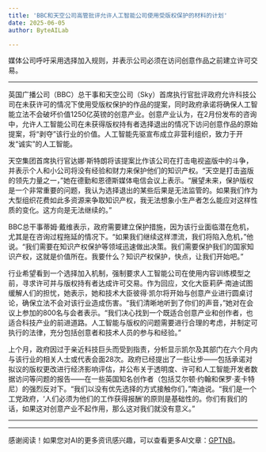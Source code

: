 ```yaml
---
title: 'BBC和天空公司高管批评允许人工智能公司使用受版权保护的材料的计划'
date: 2025-06-05
author: ByteAILab

---
```


媒体公司呼吁采用选择加入规则，并表示公司必须在访问创意作品之前建立许可交易。

---
英国广播公司（BBC）总干事和天空公司（Sky）首席执行官批评政府允许科技公司在未获许可的情况下使用受版权保护的作品的提案，同时政府承诺将确保人工智能立法不会破坏价值1250亿英镑的创意产业。创意产业认为，在2月份发布的咨询中，允许人工智能公司在未获得版权持有者选择退出的情况下访问创意作品的原始提案，将“剥夺”该行业的价值。人工智能先驱宣布成立非营利组织，致力于开发“诚实”的人工智能。

天空集团首席执行官达娜·斯特朗将该提案比作该公司在打击电视盗版中的斗争，并表示个人和小公司将没有经验和财力来保护他们的知识产权。“天空是打击盗版的领先力量之一，”她在德勤和恩德斯媒体电信会议上表示。“展望未来，保护版权是一个非常重要的问题，我认为选择退出的某些后果是无法监管的。如果我们作为大型组织花费如此多资源来争取知识产权，我无法想象小生产者怎么能应对这样性质的变化。这方向是无法继续的。”

BBC总干事蒂姆·戴维表示，政府需要建立保护措施，因为该行业面临潜在危机，尤其是在咨询过程拖延的情况下。“如果我们继续这样漂流，我们将陷入危机，”他说。“我们需要在知识产权保护等领域迅速做出决策。我们需要保护我们的国家知识产权，这就是价值所在。我要什么？知识产权保护，快点，让我们开始吧。”

行业希望看到一个选择加入机制，强制要求人工智能公司在使用内容训练模型之前，寻求许可并与版权持有者达成许可交易。作为回应，文化大臣莉萨·南迪试图缓解人们的担忧，她表示，她和技术大臣彼得·凯尔将开始与创意产业进行圆桌讨论，确保立法不会对该行业造成伤害。“我们清晰地听到了你们的声音，”她对在会议上参加的800名与会者表示。“我们决心找到一个既适合创意产业和创作者，也适合科技产业的前进道路。人工智能与版权的问题需要进行合理的考虑，并制定可执行的法律，充分包括创意者和技术人员的参与和经验。”

上个月，政府因过于亲近科技巨头而受到指责，分析显示凯尔及其部门在六个月内与该行业的相关人士或代表会面28次。政府已经提出了一些让步——包括承诺对拟议的版权更改进行经济影响评估，并公布关于透明度、许可和人工智能开发者数据访问等问题的报告——在一些英国知名创作者（包括艾尔顿·约翰和保罗·麦卡特尼）的强烈反对下。“我们以没有优先选择的方式接触你们，”南迪说。“我们是一个工党政府，‘人们必须为他们的工作获得报酬’的原则是基础性的。你们有我们的话，如果这对创意产业不起作用，那么这对我们就没有意义。”

---
---
感谢阅读！如果您对AI的更多资讯感兴趣，可以查看更多AI文章：[GPTNB](https://gptnb.com)。